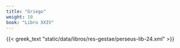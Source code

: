 ```yaml
---
title: "Griego"
weight: 10
book: "Libro XXIV"
---
```

{{< greek_text "static/data/libros/res-gestae/perseus-lib-24.xml" >}}